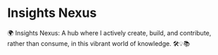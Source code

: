 # Insights Nexus
🌍 Insights Nexus: A hub where I actively create, build, and contribute, rather than consume, in this vibrant world of knowledge. 🛠️💡📚
